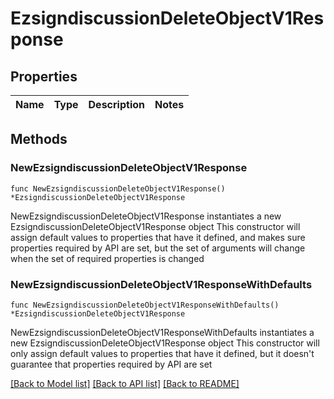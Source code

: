 # EzsigndiscussionDeleteObjectV1Response

## Properties

Name | Type | Description | Notes
------------ | ------------- | ------------- | -------------

## Methods

### NewEzsigndiscussionDeleteObjectV1Response

`func NewEzsigndiscussionDeleteObjectV1Response() *EzsigndiscussionDeleteObjectV1Response`

NewEzsigndiscussionDeleteObjectV1Response instantiates a new EzsigndiscussionDeleteObjectV1Response object
This constructor will assign default values to properties that have it defined,
and makes sure properties required by API are set, but the set of arguments
will change when the set of required properties is changed

### NewEzsigndiscussionDeleteObjectV1ResponseWithDefaults

`func NewEzsigndiscussionDeleteObjectV1ResponseWithDefaults() *EzsigndiscussionDeleteObjectV1Response`

NewEzsigndiscussionDeleteObjectV1ResponseWithDefaults instantiates a new EzsigndiscussionDeleteObjectV1Response object
This constructor will only assign default values to properties that have it defined,
but it doesn't guarantee that properties required by API are set


[[Back to Model list]](../README.md#documentation-for-models) [[Back to API list]](../README.md#documentation-for-api-endpoints) [[Back to README]](../README.md)


